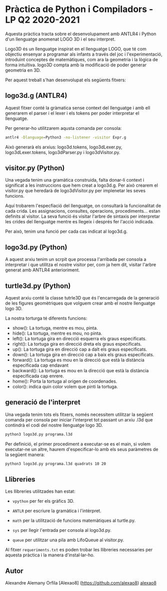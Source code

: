 # Pràctica de Python i Compiladors - LP Q2 2020-2021

Aquesta pràctica tracta sobre el desenvolupament amb ANTLR4 i Python d'un llenguatge anomenat LOGO 3D i el seu interpret.

Logo3D és un llenguatge inspirat en el llenguatge LOGO, que té com objectiu ensenyar a programar als infants a través del joc i l'experimentació, introduint conceptes de matemàtiques, com ara la geometria i la lògica de forma intuïtiva. logo3D compta amb la modificació de poder generar geometria en 3D.

Per aquest treball s'han desenvolupat els següents fitxers:

## logo3d.g (ANTLR4)

Aquest fitxer conté la gràmatica sense context del llenguatge i amb ell generarem el parser i el lexer i els tokens per poder interpretar el llenguatge.

Per generar-ho utilitzarem aqusta comanda per consola:

```bash
antlr4 -Dlanguage=Python3 -no-listener -visitor Expr.g
```

Això generarà els arxius: logo3d.tokens, logo3dLexer.py, logo3dLexer.tokens, logo3dParser.py i logo3dVisitor.py.

## visitor.py (Python)

Una vegada tenim una gramàtica construida, falta donar-li context i significat a les instruccions que hem creat a logo3d.g. Per això crearem el visitor.py que heredarà de logo3dVisitor.py per implenetar les seves funcions.

Aquí trobarem l'especfiació del llenguatge, on consultarà la funcionalitat de cada crida. Les assignacions, consultes, operacions, procediments... estan  definits al visitor. La seva funció és visitar l'arbre de sintaxis per interpretar les crides del llenguatge mentre es llegeix i després fer l'acció indicada.

Per això, tenim una funció per cada cas indicat al logo3d.g.

## logo3d.py (Python)

A aquest arxiu tenim un scrpit que processa l'arribada per consola a interpretar i que utilitza el nostre visitor per, com ja hem dit, visitar l'arbre generat amb ANTLR4 anterioriment.

## turtle3d.py (Python)

Aquest arxiu conté la classe tutrle3D que és l'encarregada de la generació de les figures geomètriques que volguem crear amb el nostre llenguatge logo 3D.

La nostra torturga té diferents funcions:
- show(): La tortuga, mentre es mou, pinta.
- hide(): La tortuga, mentre es mou, no pinta.
- left(): La tortuga gira en direcció esquerra els graus especificats.
- right(): La tortuga gira en direcció dreta els graus especificats.
- up(): La tortuga gira en direcció cap a dalt els graus especificats.
- down(): La tortuga gira en direcció cap a baix els graus especificats.
- forward(): La tortuga es mou en la direcció que està la distància especificada cap endavant
- backward(): La tortuga es mou en la direcció que està la distància especificada cap enrere.
- home(): Porta la tortuga al origen de coordenades.
- color(): indica quin color volem que pinti la tortuga.

## generació de l'interpret

Una vegada tenim tots els fitxers, només necessitem utilitzar la següent comanda per consola per iniciar l'interpret tot passant un arxiu .l3d que contindrà el codi del nostre llenguatge logo 3D.

```bash
python3 logo3d.py programa.l3d
```

Per definició, el primer procediment a executar-se es el main, si volem executar-ne un altre, haurem d'especificar-lo amb els seus paràmetres de la següent manera:

```bash
python3 logo3d.py programa.l3d quadrats 10 20
```

## Llibreries
Les llibreries utilitzades han estat:

- `vpython` per fer els gràfics 3D.

- `ANTLR` per escriure la gramàtica i l'intèrpret.

- `math` per la utilització de funcions matemàtiques al turtle.py.

- `sys` per llegir l'entrada per consola al logo3d.py.

- `queue` per utilitzar una pila amb LifoQueue al visitor.py.

Al fitxer `requeriments.txt` es poden trobar les llibreries necessaries per aquesta pràctica i la manera d'instal·lar-ho.

## Autor
Alexandre Alemany Orfila
[Alexao8]
(https://github.com/alexao8)
[alexao8](https://github.com/alexao8)
